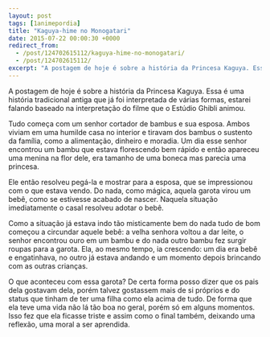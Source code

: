 ```yaml
---
layout: post
tags: [1animepordia]
title: "Kaguya-hime no Monogatari"
date: 2015-07-22 00:00:30 +0000
redirect_from:
  - /post/124702615112/kaguya-hime-no-monogatari/
  - /post/124702615112/
excerpt: "A postagem de hoje é sobre a história da Princesa Kaguya. Essa é uma história tradicional antiga que já foi interpretada de várias formas, estarei falando baseado na interpretação do filme que o Estúdio Ghibli animou."
---
```


A postagem de hoje é sobre a história da Princesa Kaguya. Essa é uma
história tradicional antiga que já foi interpretada de várias formas,
estarei falando baseado na interpretação do filme que o Estúdio Ghibli
animou.

Tudo começa com um senhor cortador de bambus e sua esposa. Ambos viviam
em uma humilde casa no interior e tiravam dos bambus o sustento da
família, como a alimentação, dinheiro e moradia. Um dia esse senhor
encontrou um bambu que estava florescendo bem rápido e então apareceu
uma menina na flor dele, era tamanho de uma boneca mas parecia uma
princesa.

Ele então resolveu pegá-la e mostrar para a esposa, que se impressionou
com o que estava vendo. Do nada, como mágica, aquela garota virou um
bebê, como se estivesse acabado de nascer. Naquela situação
imediatamente o casal resolveu adotar o bebê.

Como a situação já estava indo tão misticamente bem do nada tudo de bom
começou a circundar aquele bebê: a velha senhora voltou a dar leite, o
senhor encontrou ouro em um bambu e do nada outro bambu fez surgir
roupas para a garota. Ela, ao mesmo tempo, ia crescendo: um dia era bebê
e engatinhava, no outro já estava andando e um momento depois brincando
com as outras crianças.

O que aconteceu com essa garota? De certa forma posso dizer que os pais
dela gostavam dela, porém talvez gostassem mais de si próprios e do
status que tinham de ter uma filha como ela acima de tudo. De forma que
ela teve uma vida não lá tão boa no geral, porém só em alguns momentos.
Isso fez que ela ficasse triste e assim como o final também, deixando
uma reflexão, uma moral a ser aprendida.


